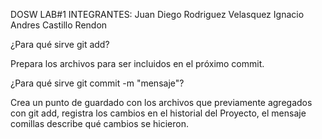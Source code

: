 DOSW LAB#1
INTEGRANTES:
Juan Diego Rodriguez Velasquez
Ignacio Andres Castillo Rendon



¿Para qué sirve git add?



Prepara los archivos para ser incluidos en el próximo commit.



¿Para qué sirve git commit -m "mensaje"?



Crea un punto de guardado con los archivos que previamente agregados con git add, registra los cambios en el historial del Proyecto, el mensaje comillas describe qué cambios se hicieron.


